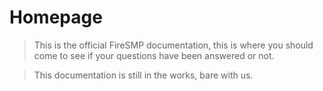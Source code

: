 # Homepage

> This is the official FireSMP documentation, this is where you should come to see if your questions have been answered or not.

> This documentation is still in the works, bare with us.
